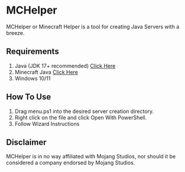 # MCHelper
MCHelper or Minecraft Helper is a tool for creating Java Servers with a breeze.
## Requirements
1. Java (JDK 17+ recommended) [Click Here](https://www.oracle.com/java/technologies/javase/jdk17-archive-downloads.html)
2. Minecraft Java [Click Here](https://www.minecraft.net/en-us)
3. Windows 10/11
## How To Use
1. Drag menu.ps1 into the desired server creation directory.
2. Right click on the file and click Open With PowerShell.
3. Follow Wizard Instructions
## Disclaimer
MCHelper is in no way affiliated with Mojang Studios, nor should it be considered a company endorsed by Mojang Studios.
